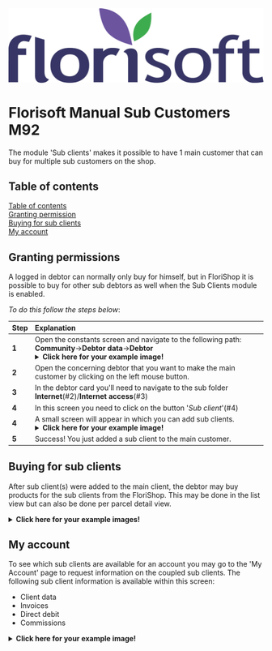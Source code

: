 <img src="../../fslogo.png">

# Florisoft Manual Sub Customers M92

The module 'Sub clients' makes it possible to have 1 main customer that can buy for multiple sub customers on the shop.

## Table of contents

[Table of contents](#table-of-contents)  
[Granting permission](#granting-permissions)  
[Buying for sub clients](#buying-for-sub-clients)  
[My account](#my-account)   

## Granting permissions

A logged in debtor can normally only buy for himself, but in FloriShop it is possible to buy for other sub debtors as well when the Sub Clients module is enabled.

*To do this follow the steps below*:

|Step|Explanation|
|:--|:--|
|**1**|Open the constants screen and navigate to the following path:<br>**Community**→**Debtor data**→**Debtor**<details><summary><b>Click here for your example image!</b></summary><img src=".Sub clients/media/image8.png"></details>|
|**2**|Open the concerning debtor that you want to make the main customer by clicking on the left mouse button.|
|**3**|In the debtor card you'll need to navigate to the sub folder **Internet**(#2)/**Internet access**(#3)|
|**4**|In this screen you need to click on the button '*Sub client*'(#4)|
|**4**|A small screen will appear in which you can add sub clients.<details><summary><b>Click here for your example image!</b></summary><img src=".Sub clients/media/image9.gif"></details>|
|**5**|Success! You just added a sub client to the main customer.|

## Buying for sub clients

After sub client(s) were added to the main client, the debtor may buy products for the sub clients from the FloriShop. This may be done in the list view but can also be done per parcel detail view.

<details><summary><b>Click here for your example images!</b></summary><img src=".Sub clients/media/image5.png"><img src=".Sub Clients/media/image6.png"> </details>

## My account

To see which sub clients are available for an account you may go to the 'My Account' page to request information on the coupled sub clients. The following sub client information is available within this screen:

* Client data
* Invoices
* Direct debit
* Commissions

<details><summary><b>Click here for your example image!</b></summary><img src=".Sub clients/media/image7.png"></details>